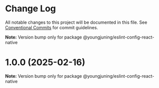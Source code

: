 # Change Log

All notable changes to this project will be documented in this file.
See [Conventional Commits](https://conventionalcommits.org) for commit guidelines.



**Note:** Version bump only for package @youngjuning/eslint-config-react-native





# 1.0.0 (2025-02-16)

**Note:** Version bump only for package @youngjuning/eslint-config-react-native
